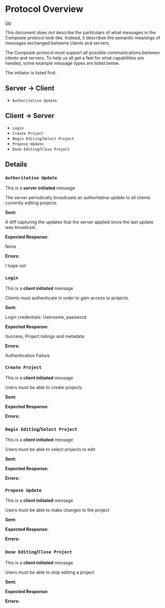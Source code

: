 # Protocol Overview

[Up](../index.md)

This document does _not_ describe the particulars of what messages in the
Composte protocol look like. Instead, it describes the semantic meanings of
messages exchanged betwene clients and servers.

The Composte protocol must support all possible communications between clients
and servers. To help us all get a feel for what capabilities are needed, some
example message types are listed below.

The initiator is listed first.

## Server -> Client

* `Authoritative Update`

## Client -> Server

* `Login`
* `Create Project`
* `Begin Editing`/`Select Project`
* `Propose Update`
* `Done Editing`/`Close Project`

## Details

### `Authoritative Update`

This is a __server initiated__ message

The server periodically broadcasts an authoritative update to all clients
currently editing projects.

__Sent:__

A diff capturing the updates that the server applied since the last update was
broadcast.

__Expected Response:__

None

__Errors:__

I hope not

### `Login`

This is a __client initiated__ message

Clients must authenticate in order to gain access to projects.

__Sent:__

Login credentials: Username, password

__Expected Response:__

Success, Project listings and metadata

__Errors:__

Authentication Failure

### `Create Project`

This is a __client initiated__ message

Users must be able to create projects

__Sent:__



__Expected Response:__



__Errors:__



### `Begin Editing`/`Select Project`

This is a __client initiated__ message

Users must be able to select projects to edit

__Sent:__



__Expected Response:__



__Errors:__



### `Propose Update`

This is a __client initiated__ message

Users must be able to make changes to the project

__Sent:__



__Expected Response:__



__Errors:__



### `Done Editing`/`Close Project`

This is a __client initiated__ message

Users must be able to stop editing a project

__Sent:__



__Expected Response:__



__Errors:__



